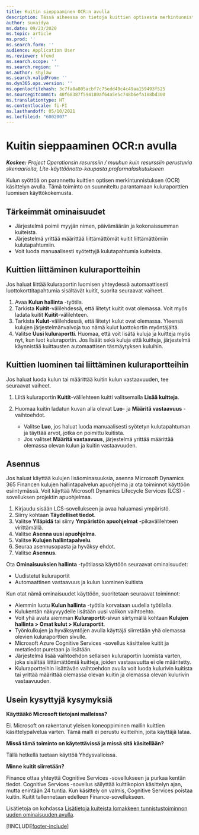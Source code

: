 ```yaml
---
title: Kuitin sieppaaminen OCR:n avulla
description: Tässä aiheessa on tietoja kuittien optisesta merkintunnistuksesta (OCR).
author: suvaidya
ms.date: 09/23/2020
ms.topic: article
ms.prod: ''
ms.search.form: ''
audience: Application User
ms.reviewer: kfend
ms.search.scope: ''
ms.search.region: ''
ms.author: shylaw
ms.search.validFrom: ''
ms.dyn365.ops.version: ''
ms.openlocfilehash: 3c7fa8a805acbf7c75edd49c4c49aa159493f525
ms.sourcegitcommit: 40f68387f594180af64a5e5c748b6efa188bd300
ms.translationtype: HT
ms.contentlocale: fi-FI
ms.lasthandoff: 05/10/2021
ms.locfileid: "6002007"
---
```

# <a name="capture-a-receipt-using-ocr"></a>Kuitin sieppaaminen OCR:n avulla

_**Koskee:** Project Operationsin resurssiin / muuhun kuin resurssiin perustuvia skenaarioita, Lite-käyttöönotto-kaupasta proformalaskutukseen_

Kulun syöttöä on parannettu kuittien optisen merkintunnistuksen (OCR) käsittelyn avulla. Tämä toiminto on suunniteltu parantamaan kuluraporttien luomisen käyttökokemusta.

## <a name="key-features"></a>Tärkeimmät ominaisuudet

- Järjestelmä poimii myyjän nimen, päivämäärän ja kokonaissumman kuiteista.
- Järjestelmä yrittää määrittää liittämättömät kuitit liittämättömiin kulutapahtumiin.
- Voit luoda manuaalisesti syötettyjä kulutapahtumia kuiteista.

## <a name="attach-receipts-to-an-expense-report"></a>Kuittien liittäminen kuluraportteihin

Jos haluat liittää kuluraportin luomisen yhteydessä automaattisesti luottokorttitapahtumia sisältävät kuitit, suorita seuraavat vaiheet.

  1. Avaa **Kulun hallinta** -työtila.
  2. Tarkista **Kuitit**-välilehdessä, että liitetyt kuitit ovat olemassa. Voit myös ladata kuitit **Kuitit**-välilehteen.
  3. Tarkista **Kulut**-välilehdessä, että liitetyt kulut ovat olemassa. Yleensä kulujen järjestelmänvalvoja tuo nämä kulut luottokortin myöntäjältä.
  4. Valitse **Uusi kuluraportti**. Huomaa, että voit lisätä kuluja ja kuitteja myös nyt, kun luot kuluraportin. Jos lisäät sekä kuluja että kuitteja, järjestelmä käynnistää kuittausten automaattisen täsmäytyksen kuluihin.

## <a name="create-or-match-receipts-to-an-expense-report"></a>Kuittien luominen tai liittäminen kuluraportteihin
Jos haluat luoda kulun tai määrittää kuitin kulun vastaavuuden, tee seuraavat vaiheet.

  1. Liitä kuluraportin **Kuitit**-välilehteen kuitti valitsemalla **Lisää kuitteja**.
  2. Huomaa kuitin ladatun kuvan alla olevat **Luo**- ja **Määritä vastaavuus** -vaihtoehdot.

      - Valitse **Luo**, jos haluat luoda manuaalisesti syötetyn kulutapahtuman ja täyttää arvot, jotka on poimittu kuitista.
      - Jos valitset **Määritä vastaavuus**, järjestelmä yrittää määrittää olemassa olevan kulun ja kuitin vastaavuuden.

## <a name="installation"></a>Asennus

Jos haluat käyttää kulujen lisäominasuuksia, asenna Microsoft Dynamics 365 Financen kulujen hallintapalvelun apuohjelma ja ota toiminnot käyttöön esiintymässä. Voit käyttää Microsoft Dynamics Lifecycle Services (LCS) -sovelluksen projektin apuohjelmaa.

1. Kirjaudu sisään LCS-sovellukseen ja avaa haluamasi ympäristö.
2. Siirry kohtaan **Täydelliset tiedot**.
3. Valitse **Ylläpidä** tai siirry **Ympäristön apuohjelmat** -pikavälilehteen virittämällä.
4. Valitse **Asenna uusi apuohjelma**.
5. Valitse **Kulujen hallintapalvelu**.
6. Seuraa asennusopasta ja hyväksy ehdot.
7. Valitse **Asennus**.

Ota **Ominaisuuksien hallinta** -työtilassa käyttöön seuraavat ominaisuudet:

- Uudistetut kuluraportit
- Automaattinen vastaavuus ja kulun luominen kuitista

Kun otat nämä ominaisuudet käyttöön, suoritetaan seuraavat toiminnot:

- Aiemmin luotu **Kulun hallinta** -työtila korvataan uudella työtilalla.
- Kulukentän näkyvyydelle lisätään uusi valikon vaihtoehto.
- Voit yhä avata aiemman **Kuluraportit**-sivun siirtymällä kohtaan **Kulujen hallinta > Omat kulut > Kuluraportit**.
- Työnkulkujen ja hyväksyntöjen avulla käyttäjä siirretään yhä olemassa olevien kuluraporttien sivulle.
- Microsoft Azure Cognitive Services -sovellus käsittelee kuitit ja metatiedot puretaan ja lisätään.
- Järjestelmä lisää vaihtoehdon sellaisen kuluraportin luomista varten, joka sisältää liittämättömiä kuitteja, joiden vastaavuutta ei ole määritetty.
- Kuluraportteihin lisättävän vaihtoehdon avulla voit luoda kulurivin kuitista tai yrittää määrittää olemassa olevan kuitin ja olemassa olevan kulurivin vastaavuuden.

## <a name="frequently-asked-questions"></a>Usein kysyttyjä kysymyksiä

**Käyttääkö Microsoft tietojani malleissa?**

Ei. Microsoft on rakentanut yleisen koneoppiminen mallin kuittien käsittelypalvelua varten. Tämä malli ei perustu kuitteihin, joita käyttäjä lataa.

**Missä tämä toiminto on käytettävissä ja missä sitä käsitellään?**

Tällä hetkellä tuetaan käyttöä Yhdysvalloissa.

**Minne kuitit siirretään?**

Finance ottaa yhteyttä Cognitive Services -sovellukseen ja purkaa kentän tiedot. Cognitive Services -sovellus säilyttää kuittikopion käsittelyn ajan, mutta enintään 24 tuntia. Kun käsittely on valmis, Cognitive Services poistaa kuitin. Kuitit tallennetaan edelleen Finance-sovellukseen.

Lisätietoja on kohdassa [Lisätietoja kuiteista lomakkeen tunnistustoiminnon uuden ominaisuuden avulla](https://azure.microsoft.com/blog/enable-receipt-understanding-with-form-recognizer-s-new-capability/).


[!INCLUDE[footer-include](../includes/footer-banner.md)]
